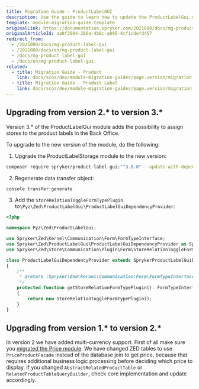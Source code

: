 ```yaml
---
title: Migration Guide - ProductLabelGUI
description: Use the guide to learn how to update the ProductLabelGui module to a newer version.
template: module-migration-guide-template
originalLink: https://documentation.spryker.com/2021080/docs/mg-product-label-gui
originalArticleId: aa0f3904-286a-4b8c-a895-4cf1cdefd457
redirect_from:
  - /2021080/docs/mg-product-label-gui
  - /2021080/docs/en/mg-product-label-gui
  - /docs/mg-product-label-gui
  - /docs/en/mg-product-label-gui
related:
  - title: Migration Guide - Product
    link: docs/scos/dev/module-migration-guides/page.version/migration-guide-product.html
  - title: Migration Guide - Product Label
    link: docs/scos/dev/module-migration-guides/page.version/migration-guide-productlabel.html
---
```


## Upgrading from version 2.* to version 3.*
Version 3.* of the ProductLabelGui module adds the possibility to assign stores to the product labels in the Back Office.

 To upgrade to the new version of the module, do the following:

1. Upgrade the ProductLabelStorage module to the new version:
```Bash
composer require spryker/product-label-gui:"^3.0.0" --update-with-dependencies
```
2. Regenerate data transfer object: 
```Bash
console transfer:generate
```
3. Add the `StoreRelationToggleFormTypePlugin` to`\Pyz\Zed\ProductLabelGui\ProductLabelGuiDependencyProvider`:
```PHP
<?php

namespace Pyz\Zed\ProductLabelGui;

use Spryker\Zed\Kernel\Communication\Form\FormTypeInterface;
use Spryker\Zed\ProductLabelGui\ProductLabelGuiDependencyProvider as SprykerProductLabelGuiDependencyProvider;
use Spryker\Zed\Store\Communication\Plugin\Form\StoreRelationToggleFormTypePlugin;

class ProductLabelGuiDependencyProvider extends SprykerProductLabelGuiDependencyProvider
{
    /**
     * @return \Spryker\Zed\Kernel\Communication\Form\FormTypeInterface
     */
    protected function getStoreRelationFormTypePlugin(): FormTypeInterface
    {
        return new StoreRelationToggleFormTypePlugin();
    }
}
```

## Upgrading from version 1.* to version 2.*
In version 2 we have added multi-currency support. First of all make sure you [migrated the Price module](/docs/scos/dev/module-migration-guides/{{page.version}}/migration-guide-price.html). We have changed ZED tables to use `PriceProductFacade` instead of the database join to get price, because that requires additional business logic processing before deciding which price to display. If you changed `AbstractRelatedProductTable` or `RelatedProductTableQueryBuilder`, check core implementation and update accordingly.

<!--Last review date: Nov 23, 2017 by Aurimas Ličkus  -->
